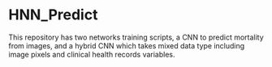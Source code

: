 # HNN_Predict

This repository has two networks training scripts, a CNN to predict mortality from images, and a hybrid CNN which takes mixed data type including image pixels and clinical health records variables. 
